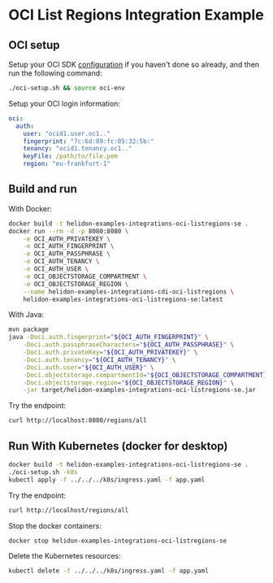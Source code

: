 # OCI List Regions Integration Example

## OCI setup

Setup your OCI SDK [configuration](https://docs.cloud.oracle.com/iaas/Content/API/Concepts/sdkconfig.htm)
 if you haven't done so already, and then run the following command:
```bash
./oci-setup.sh && source oci-env
```
Setup your OCI login information:

```yaml
oci:
  auth:
    user: "ocid1.user.oc1.."
    fingerprint: "7c:6d:89:fc:05:32:5b:"
    tenancy: "ocid1.tenancy.oc1.."
    keyFile: /path/to/file.pem
    region: "eu-frankfurt-1"
```

## Build and run

With Docker:
```bash
docker build -t helidon-examples-integrations-oci-listregions-se .
docker run --rm -d -p 8080:8080 \
    -e OCI_AUTH_PRIVATEKEY \
    -e OCI_AUTH_FINGERPRINT \
    -e OCI_AUTH_PASSPHRASE \
    -e OCI_AUTH_TENANCY \
    -e OCI_AUTH_USER \
    -e OCI_OBJECTSTORAGE_COMPARTMENT \
    -e OCI_OBJECTSTORAGE_REGION \
    --name helidon-examples-integrations-cdi-oci-listregions \
    helidon-examples-integrations-oci-listregions-se:latest
```

With Java:
```bash
mvn package
java -Doci.auth.fingerprint="${OCI_AUTH_FINGERPRINT}" \
    -Doci.auth.passphraseCharacters="${OCI_AUTH_PASSPHRASE}" \
    -Doci.auth.privateKey="${OCI_AUTH_PRIVATEKEY}" \
    -Doci.auth.tenancy="${OCI_AUTH_TENANCY}" \
    -Doci.auth.user="${OCI_AUTH_USER}" \
    -Doci.objectstorage.compartmentId="${OCI_OBJECTSTORAGE_COMPARTMENT}" \
    -Doci.objectstorage.region="${OCI_OBJECTSTORAGE_REGION}" \
    -jar target/helidon-examples-integrations-oci-listregions-se.jar
```

Try the endpoint:

```bash
curl http://localhost:8080/regions/all
```

## Run With Kubernetes (docker for desktop)

```bash
docker build -t helidon-examples-integrations-oci-listregions-se .
./oci-setup.sh -k8s
kubectl apply -f ../../../k8s/ingress.yaml -f app.yaml
```

Try the endpoint:

```bash
curl http://localhost/regions/all
```

Stop the docker containers:
```bash
docker stop helidon-examples-integrations-oci-listregions-se
```

Delete the Kubernetes resources:
```bash
kubectl delete -f ../../../k8s/ingress.yaml -f app.yaml
```
